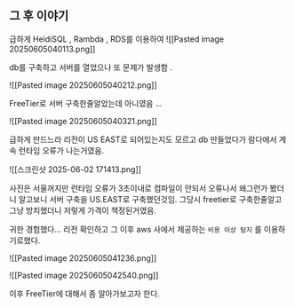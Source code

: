 ## 그 후 이야기
급하게 HeidiSQL , Rambda , RDS를 이용하여 
![[Pasted image 20250605040113.png]]

db를 구축하고 서버를 열었으나 또 문제가 발생함 .


![[Pasted image 20250605040212.png]]

FreeTier로 서버 구축한줄알았는데 아니였음 ...  

![[Pasted image 20250605040321.png]]


급하게 만드느라 리전이 US EAST로 되어있는지도 모르고 db 만들었다가 람다에서 계속 런타임 오류가 나는거였음.

![[스크린샷 2025-06-02 171413.png]]

사진은 서울꺼지만 런타임 오류가 3초이내로 컴파일이 안되서 오류나서 왜그런가 봤더니 알고보니 서버 구축을 US.EAST로 구축했던것임. 그당시 freetier로 구축한줄알고 그냥 방치했더니 저렇게 가격이 책정된거였음.

귀한 경험했다... 리전 확인하고 그 이후 aws 사에서 제공하는 `비용 이상 탐지` 를 이용하기로했다.


![[Pasted image 20250605041236.png]]


![[Pasted image 20250605042540.png]]

이후 FreeTier에 대해서 좀 알아가보고자 한다.